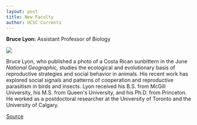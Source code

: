 ```yaml
---
layout: post
title: New Faculty
author: UCSC Currents
---
```


**Bruce Lyon:** Assistant Professor of Biology

![][2]

Bruce Lyon, who published a photo of a Costa Rican sunbittern in the June _National Geographic,_ studies the ecological and evolutionary basis of reproductive strategies and social behavior in animals. His recent work has explored social signals and patterns of cooperation and reproductive parasitism in birds and insects. Lyon received his B.S. from McGill University, his M.S. from Queen's University, and his Ph.D. from Princeton. He worked as a postdoctoral researcher at the University of Toronto and the University of Calgary.

[2]: http://www1.ucsc.edu/oncampus/currents/97-98/art/lyon_bruce.gif

[Source](http://www1.ucsc.edu/oncampus/currents/97-98/01-26/newfac.htm "Permalink to ")
